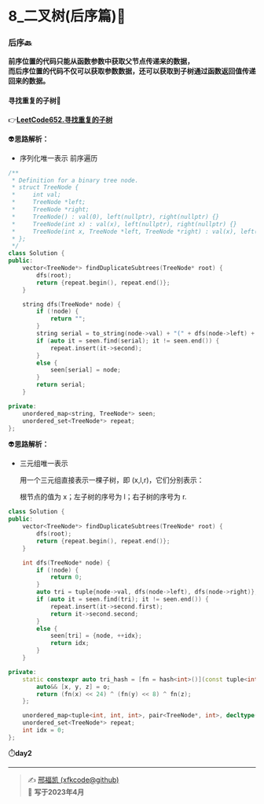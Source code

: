 # 8_二叉树(后序篇):ticket: 

### 后序:back: 

**前序位置的代码只能从函数参数中获取父节点传递来的数据，**  
**而后序位置的代码不仅可以获取参数数据，还可以获取到子树通过函数返回值传递回来的数据。**

#### 寻找重复的子树:cactus: 

:point_right:[**LeetCode652.寻找重复的子树**](https://leetcode.cn/problems/find-duplicate-subtrees/)   

:alien:**思路解析：** 

- 序列化唯一表示
  前序遍历

```C++
/**
 * Definition for a binary tree node.
 * struct TreeNode {
 *     int val;
 *     TreeNode *left;
 *     TreeNode *right;
 *     TreeNode() : val(0), left(nullptr), right(nullptr) {}
 *     TreeNode(int x) : val(x), left(nullptr), right(nullptr) {}
 *     TreeNode(int x, TreeNode *left, TreeNode *right) : val(x), left(left), right(right) {}
 * };
 */
class Solution {
public:
    vector<TreeNode*> findDuplicateSubtrees(TreeNode* root) {
        dfs(root);
        return {repeat.begin(), repeat.end()};
    }

    string dfs(TreeNode* node) {
        if (!node) {
            return "";
        }
        string serial = to_string(node->val) + "(" + dfs(node->left) + ")(" + dfs(node->right) + ")";
        if (auto it = seen.find(serial); it != seen.end()) {
            repeat.insert(it->second);
        }
        else {
            seen[serial] = node;
        }
        return serial;
    }

private:
    unordered_map<string, TreeNode*> seen;
    unordered_set<TreeNode*> repeat;
};
```

:alien:**思路解析：** 

- 三元组唯一表示

  用一个三元组直接表示一棵子树，即 (x,l,r)，它们分别表示：

  根节点的值为 x；左子树的序号为 l；右子树的序号为 r.


```C++
class Solution {
public:
    vector<TreeNode*> findDuplicateSubtrees(TreeNode* root) {
        dfs(root);
        return {repeat.begin(), repeat.end()};
    }

    int dfs(TreeNode* node) {
        if (!node) {
            return 0;
        }
        auto tri = tuple{node->val, dfs(node->left), dfs(node->right)};
        if (auto it = seen.find(tri); it != seen.end()) {
            repeat.insert(it->second.first);
            return it->second.second;
        }
        else {
            seen[tri] = {node, ++idx};
            return idx;
        }
    }

private:
    static constexpr auto tri_hash = [fn = hash<int>()](const tuple<int, int, int>& o) -> size_t {
        auto&& [x, y, z] = o;
        return (fn(x) << 24) ^ (fn(y) << 8) ^ fn(z);
    };

    unordered_map<tuple<int, int, int>, pair<TreeNode*, int>, decltype(tri_hash)> seen{0, tri_hash};
    unordered_set<TreeNode*> repeat;
    int idx = 0;
};
```

:stopwatch:**day2** 

---
> ✍️ [邢福凯 (xfkcode@github)](https://github.com/xfkcode)  
> 📅 **写于2023年4月** 
